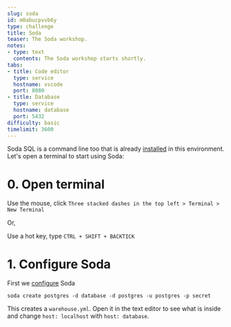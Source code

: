 ```yaml
---
slug: soda
id: m0abucpvvb6y
type: challenge
title: Soda
teaser: The Soda workshop.
notes:
- type: text
  contents: The Soda workshop starts shortly.
tabs:
- title: Code editor
  type: service
  hostname: vscode
  port: 8080
- title: Database
  type: service
  hostname: database
  port: 5432
difficulty: basic
timelimit: 3600
---
```


Soda SQL is a command line too that is already
[installed](https://docs.soda.io/soda-sql/installation.html#install) in this
environment. Let's open a terminal to start using Soda:

# 0. Open terminal

Use the mouse, click `Three stacked dashes in the top left > Terminal > New Terminal`

Or,

Use a hot key, type `CTRL + SHIFT + BACKTICK`

# 1. Configure Soda

First we [configure](https://docs.soda.io/soda-sql/configure.html) Soda

```
soda create postgres -d database -d postgres -u postgres -p secret
```

This creates a `warehouse.yml`. Open it in the text editor to see what is
inside and change `host: localhost` with `host: database`.

